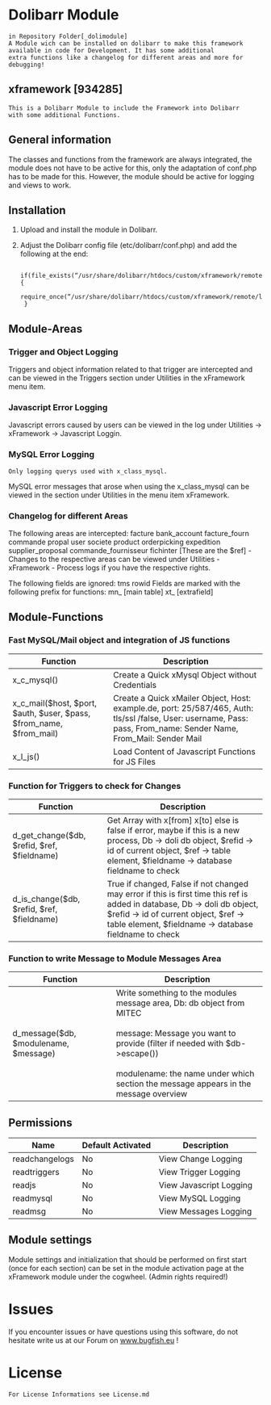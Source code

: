 # Dolibarr Module
	in Repository Folder[_dolimodule]
	A Module wich can be installed on dolibarr to make this framework
	available in code for Development. It has some additional
	extra functions like a changelog for different areas and more for
	debugging! 

## xframework [934285]
	This is a Dolibarr Module to include the Framework into Dolibarr
	with some additional Functions.
## General information
The classes and functions from the framework are always integrated, the module does not have to be active for this, only the adaptation of conf.php has to be made for this. However, the module should be active for logging and views to work.

## Installation
1. Upload and install the module in Dolibarr.
2. Adjust the Dolibarr config file (etc/dolibarr/conf.php) and add the following at the end:

		if(file_exists(“/usr/share/dolibarr/htdocs/custom/xframework/remote/loader.php”)) {
		require_once(“/usr/share/dolibarr/htdocs/custom/xframework/remote/loader.php”);
		}

## Module-Areas
### Trigger and Object Logging

Triggers and object information related to that trigger are intercepted and can be viewed in the Triggers section under Utilities in the xFramework menu item.

### Javascript Error Logging

Javascript errors caused by users can be viewed in the log under Utilities -> xFramework -> Javascript Loggin.

### MySQL Error Logging 
	Only logging querys used with x_class_mysql.

MySQL error messages that arose when using the x_class_mysql can be viewed in the section under Utilities in the menu item xFramework.

### Changelog for different Areas
The following areas are intercepted: facture bank_account facture_fourn commande propal user societe product orderpicking expedition supplier_proposal commande_fournisseur fichinter [These are the $ref] - Changes to the respective areas can be viewed under Utilities - xFramework - Process logs if you have the respective rights.

The following fields are ignored: tms rowid
Fields are marked with the following prefix for functions: mn_ [main table] xt_ [extrafield]

## Module-Functions

### Fast MySQL/Mail object and integration of JS functions

|Function | Description|
|-|-|
|x_c_mysql()|Create a Quick xMysql Object without Credentials|
|x_c_mail($host, $port, $auth, $user, $pass, $from_name, $from_mail)|Create a Quick xMailer Object, Host: example.de, port: 25/587/465, Auth: tls/ssl /false, User: username, Pass: pass, From_name: Sender Name, From_Mail: Sender Mail|
|x_l_js()|Load Content of Javascript Functions for JS Files |

### Function for Triggers to check for Changes

|Function | Description|
|-|-|
|d_get_change(\$db, $refid, $ref, $fieldname)|Get Array with x[from] x[to] else is false if error, maybe if this is a new process, Db -> doli db object, $refid -> id of current object, $ref -> table element, $fieldname -> database fieldname to check|
|d_is_change(\$db, $refid, $ref, $fieldname)|True if changed, False if not changed may error if this is first time this ref is added in database, Db -> doli db object, $refid -> id of current object, $ref -> table element, $fieldname -> database fieldname to check|

### Function to write Message to Module Messages Area
|Function | Description|
|-|-|
|d_message($db, $modulename, $message)|Write something to the modules message area, Db: db object from MITEC<br /><br />message: Message you want to provide (filter if needed with $db->escape())<br /><br /> modulename: the name under which section the message appears in the message overview|

## Permissions
| Name | Default Activated | Description|
|-|-|-|
| readchangelogs | No | View Change Logging |
| readtriggers | No | View Trigger Logging |
| readjs | No | View Javascript Logging |
| readmysql | No | View MySQL Logging |
| readmsg | No | View Messages Logging |

## Module settings
Module settings and initialization that should be performed on first start (once for each section) can be set in the module activation page at the xFramework module under the cogwheel. (Admin rights required!)

# Issues
If you encounter issues or have questions using this software, do not hesitate write us at our Forum on www.bugfish.eu !

# License
	For License Informations see License.md